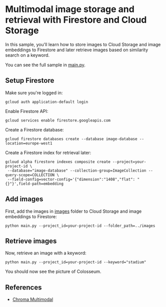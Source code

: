 # Multimodal image storage and retrieval with Firestore and Cloud Storage 

In this sample, you'll learn how to store images to Cloud Storage and image embeddings to Firestore
and later retrieve images based on similarity search on a keyword.

You can see the full sample in [main.py](main.py).

## Setup Firestore

Make sure you're logged in:

```shell
gcloud auth application-default login
```

Enable Firestore API:

```shell
gcloud services enable firestore.googleapis.com
```

Create a Firestore database:

```shell
gcloud firestore databases create --database image-database --location=europe-west1
```

Create a Firestore index for retrieval later:

```shell
gcloud alpha firestore indexes composite create --project=your-project-id \
 --database="image-database" --collection-group=ImageCollection --query-scope=COLLECTION \
 --field-config=vector-config='{"dimension":"1408","flat": "{}"}',field-path=embedding
```

## Add images

First, add the images in [images](../images) folder to Cloud Storage and image embeddings to Firestore:

```shell
python main.py --project_id=your-project-id --folder_path=../images
```

## Retrieve images

Now, retrieve an image with a keyword:

```shell
python main.py --project_id=your-project-id --keyword="stadium"
```

You should now see the picture of Colosseum.


## References

* [Chroma Multimodal](https://docs.trychroma.com/guides/multimodal)
